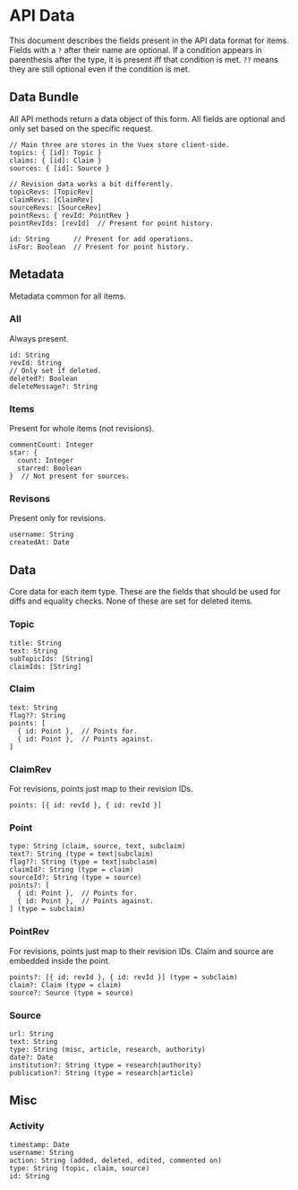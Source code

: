 # API Data

This document describes the fields present in the API data format for items.
Fields with a `?` after their name are optional. If a condition appears in
parenthesis after the type, it is present iff that condition is met. `??` means
they are still optional even if the condition is met.

## Data Bundle

All API methods return a data object of this form. All fields are optional and
only set based on the specific request.

    // Main three are stores in the Vuex store client-side.
    topics: { [id]: Topic }
    claims: { [id]: Claim }
    sources: { [id]: Source }

    // Revision data works a bit differently.
    topicRevs: [TopicRev]
    claimRevs: [ClaimRev]
    sourceRevs: [SourceRev]
    pointRevs: { revId: PointRev }
    pointRevIds: [revId]  // Present for point history.

    id: String      // Present for add operations.
    isFor: Boolean  // Present for point history.


## Metadata

Metadata common for all items.

### All

Always present.

    id: String
    revId: String
    // Only set if deleted.
    deleted?: Boolean
    deleteMessage?: String

### Items

Present for whole items (not revisions).

    commentCount: Integer
    star: {
      count: Integer
      starred: Boolean
    }  // Not present for sources.

### Revisons

Present only for revisions.

    username: String
    createdAt: Date

## Data

Core data for each item type. These are the fields that should be used for
diffs and equality checks. None of these are set for deleted items.

### Topic

    title: String
    text: String
    subTopicIds: [String]
    claimIds: [String]

### Claim

    text: String
    flag??: String
    points: [
      { id: Point },  // Points for.
      { id: Point },  // Points against.
    ]

### ClaimRev

For revisions, points just map to their revision IDs.

    points: [{ id: revId }, { id: revId }]

### Point

    type: String (claim, source, text, subclaim)
    text?: String (type = text|subclaim)
    flag??: String (type = text|subclaim)
    claimId?: String (type = claim)
    sourceId?: String (type = source)
    points?: [
      { id: Point },  // Points for.
      { id: Point },  // Points against.
    ] (type = subclaim)

### PointRev

For revisions, points just map to their revision IDs. Claim and source are
embedded inside the point.

    points?: [{ id: revId }, { id: revId }] (type = subclaim)
    claim?: Claim (type = claim)
    source?: Source (type = source)

### Source

    url: String
    text: String
    type: String (misc, article, research, authority)
    date?: Date
    institution?: String (type = research|authority)
    publication?: String (type = research|article)

## Misc

### Activity

    timestamp: Date
    username: String
    action: String (added, deleted, edited, commented on)
    type: String (topic, claim, source)
    id: String
